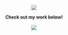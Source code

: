 <p align="center">
  <a href="https://github.com/cho2">
    <img src="https://github-readme-stats.vercel.app/api?username=cho2&title_color=222&text_color=777">
  </a>
</p>

<p align="center">
  <strong>Check out my work below!</strong>
  <br><br>
  <a href="https://badges.pufler.dev">
    <img src="https://badges.pufler.dev/commits/monthly/cho2?style=flat-square&color=black&logo=github">
  </a>
</p>
